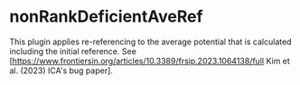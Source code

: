 # nonRankDeficientAveRef
This plugin applies re-referencing to the average potential that is calculated including the initial reference. See [https://www.frontiersin.org/articles/10.3389/frsip.2023.1064138/full Kim et al. (2023) ICA's bug paper].  
